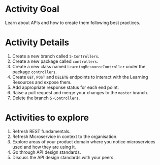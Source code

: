 # Activity Goal

Learn about APIs and how to create them following best practices.

# Activity Details
1. Create a new branch called `5-Controllers`.
2. Create a new package called `controllers`.
3. Create a new class named `LearningResourceController` under the package `controllers`.
4. Create `GET`, `POST` and `DELETE` endpoints to interact with the Learning Resources and expose them.
5. Add appropriate response status for each end point. 
6. Raise a pull request and merge your changes to the `master` branch.
7. Delete the branch `5-Controllers`.

# Activities to explore
1. Refresh REST fundamentals.
2. Refresh Microservice in context to the organisation.
3. Explore areas of your product domain where you notice microservices used and how they are using it.
4. Go through API design standards.
5. Discuss the API design standards with your peers.
